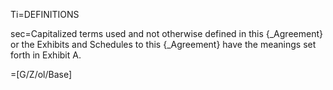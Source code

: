 Ti=DEFINITIONS

sec=Capitalized terms used and not otherwise defined in this {_Agreement} or the Exhibits and Schedules to this {_Agreement} have the meanings set forth in Exhibit A.

=[G/Z/ol/Base]
